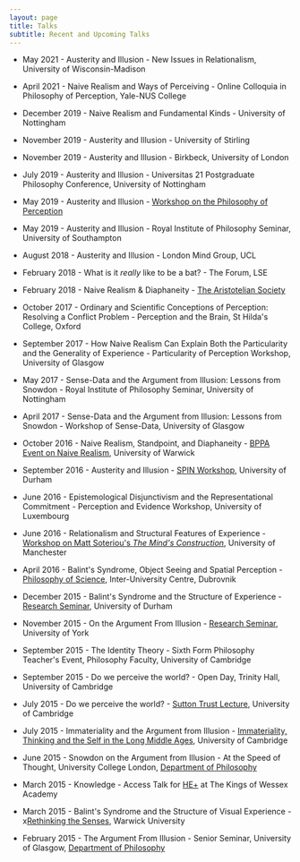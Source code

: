 ```yaml
---
layout: page
title: Talks
subtitle: Recent and Upcoming Talks
---
```


* May 2021 - Austerity and Illusion - New Issues in Relationalism, University of Wisconsin-Madison

* April 2021 - Naive Realism and Ways of Perceiving - Online Colloquia in Philosophy of Perception, Yale-NUS College

* December 2019 - Naive Realism and Fundamental Kinds - University of Nottingham

* November 2019 - Austerity and Illusion - University of Stirling

* November 2019 - Austerity and Illusion - Birkbeck, University of London

* July 2019 - Austerity and Illusion - Universitas 21 Postgraduate Philosophy Conference, University of Nottingham

* May 2019 - Austerity and Illusion - [Workshop on the Philosophy of Perception](https://www.hf.uio.no/ifikk/english/research/news-and-events/events/guest-lectures-seminars/2019/workshop-philosophy-of-perception.html)

* May 2019 - Austerity and Illusion - Royal Institute of Philosophy Seminar, University of Southampton

* August 2018 - Austerity and Illusion - London Mind Group, UCL

* February 2018 - What is it *really* like to be a bat? - The Forum, LSE

* February 2018 - Naive Realism & Diaphaneity - [The Aristotelian Society](https://www.aristoteliansociety.org.uk/the-proceedings/the-2017-18-programme/)

* October 2017 - Ordinary and Scientific Conceptions of Perception: Resolving a Conflict Problem - Perception and the Brain, St Hilda's College, Oxford

* September 2017 - How Naive Realism Can Explain Both the Particularity and the Generality of Experience - Particularity of Perception Workshop, University of Glasgow

* May 2017 - Sense-Data and the Argument from Illusion: Lessons from Snowdon - Royal Institute of Philosophy Seminar, University of Nottingham

* April 2017 - Sense-Data and the Argument from Illusion: Lessons from Snowdon - Workshop of Sense-Data, University of Glasgow

* October 2016 - Naive Realism, Standpoint, and Diaphaneity - [BPPA Event on Naive Realism](http://philevents.org/event/show/22938), University of Warwick

* September 2016 - Austerity and Illusion - [SPIN Workshop](https://spinperceptionnetwork.wordpress.com/2016/08/25/durham-workshop-on-hallucinations-illusions-and-delusions-schedule-and-registration/), University of Durham

* June 2016 - Epistemological Disjunctivism and the Representational Commitment - Perception and Evidence Workshop, University of Luxembourg

* June 2016 - Relationalism and Structural Features of Experience - [Workshop on Matt Soteriou's *The Mind's Construction*](http://events.manchester.ac.uk/event/event:a18-inkq2lip-d1dwaw), University of Manchester

* April 2016 - Balint's Syndrome, Object Seeing and Spatial Perception - [Philosophy of Science](http://www.iuc.hr/conference-details.php?id=167), Inter-University Centre, Dubrovnik

* December 2015 - Balint's Syndrome and the Structure of Experience - [Research Seminar](https://www.dur.ac.uk/philosophy/research_seminars_lectures_forthcoming/?itemno=25327), University of Durham

* November 2015 - On the Argument From Illusion - [Research Seminar](https://www.york.ac.uk/philosophy/news-events/events/2015-events/visitingspeakercraigfrench/), University of York

* September 2015 - The Identity Theory - Sixth Form Philosophy Teacher's Event, Philosophy Faculty, University of Cambridge

* September 2015 - Do we perceive the world? - Open Day, Trinity Hall, University of Cambridge

* July 2015 - Do we perceive the world? - [Sutton Trust Lecture](http://www.suttontrust.com/), University of Cambridge

* July 2015 - Immateriality and the Argument from Illusion - [Immateriality, Thinking and the Self in the Long Middle Ages](http://www.phil.cam.ac.uk/research/immateriality), University of Cambridge

* June 2015 - Snowdon on the Argument from Illusion - At the Speed of Thought, University College London, [Department of Philosophy](http://www.ucl.ac.uk/philosophy/)

* March 2015 - Knowledge - Access Talk for [HE+](http://www.myheplus.com/) at The Kings of Wessex Academy

* March 2015 - Balint's Syndrome and the Structure of Visual Experience - x[Rethinking the Senses](http://www.thesenses.ac.uk/), Warwick University

* February 2015 - The Argument From Illusion - Senior Seminar, University of Glasgow, [Department of Philosophy](http://www.gla.ac.uk/schools/humanities/philosophy/)